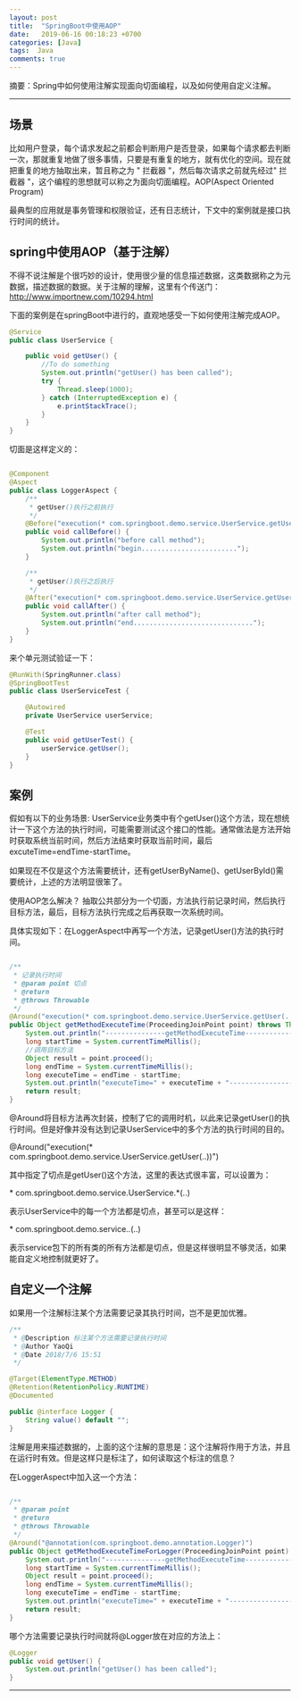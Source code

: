 ```yaml
---
layout: post
title:  "SpringBoot中使用AOP"
date:   2019-06-16 00:18:23 +0700
categories: [Java]
tags:  Java
comments: true
---
```


摘要：Spring中如何使用注解实现面向切面编程，以及如何使用自定义注解。

------

## 场景

比如用户登录，每个请求发起之前都会判断用户是否登录，如果每个请求都去判断一次，那就重复地做了很多事情，只要是有重复的地方，就有优化的空间。现在就把重复的地方抽取出来，暂且称之为 " 拦截器 "，然后每次请求之前就先经过" 拦截器 "，这个编程的思想就可以称之为面向切面编程。AOP(Aspect  Oriented Program)

最典型的应用就是事务管理和权限验证，还有日志统计，下文中的案例就是接口执行时间的统计。

## spring中使用AOP（基于注解）

不得不说注解是个很巧妙的设计，使用很少量的信息描述数据，这类数据称之为元数据，描述数据的数据。关于注解的理解，这里有个传送门：http://www.importnew.com/10294.html

下面的案例是在springBoot中进行的，直观地感受一下如何使用注解完成AOP。

``` java
@Service
public class UserService {

    public void getUser() {
		//To do something
        System.out.println("getUser() has been called");
        try {
            Thread.sleep(1000);
        } catch (InterruptedException e) {
            e.printStackTrace();
        }
    }
}
```

切面是这样定义的：

``` java

@Component
@Aspect
public class LoggerAspect {
    /**
     * getUser()执行之前执行
     */
    @Before("execution(* com.springboot.demo.service.UserService.getUser(..))")
    public void callBefore() {
        System.out.println("before call method");
        System.out.println("begin........................");
    }

    /**
     * getUser()执行之后执行
     */
    @After("execution(* com.springboot.demo.service.UserService.getUser(..))")
    public void callAfter() {
        System.out.println("after call method");
        System.out.println("end..............................");
    }
}

```


来个单元测试验证一下：

``` java
@RunWith(SpringRunner.class)
@SpringBootTest
public class UserServiceTest {

    @Autowired
    private UserService userService;

    @Test
    public void getUserTest() {
        userService.getUser();
    }
}
```

## 案例

假如有以下的业务场景: UserService业务类中有个getUser()这个方法，现在想统计一下这个方法的执行时间，可能需要测试这个接口的性能。通常做法是方法开始时获取系统当前时间，然后方法结束时获取当前时间，最后 excuteTime=endTime-startTime。

如果现在不仅是这个方法需要统计，还有getUserByName()、getUserById()需要统计，上述的方法明显很笨了。

使用AOP怎么解决？ 抽取公共部分为一个切面，方法执行前记录时间，然后执行目标方法，最后，目标方法执行完成之后再获取一次系统时间。

具体实现如下：在LoggerAspect中再写一个方法，记录getUser()方法的执行时间。

``` java

/**
 * 记录执行时间
 * @param point 切点
 * @return
 * @throws Throwable
 */
@Around("execution(* com.springboot.demo.service.UserService.getUser(..))")
public Object getMethodExecuteTime(ProceedingJoinPoint point) throws Throwable {
    System.out.println("---------------getMethodExecuteTime------------------");
    long startTime = System.currentTimeMillis();
	//调用目标方法
    Object result = point.proceed();
    long endTime = System.currentTimeMillis();
    long executeTime = endTime - startTime;
    System.out.println("executeTime=" + executeTime + "------------------");
    return result;
}
```

@Around将目标方法再次封装，控制了它的调用时机，以此来记录getUser()的执行时间。但是好像并没有达到记录UserService中的多个方法的执行时间的目的。

@Around("execution(* com.springboot.demo.service.UserService.getUser(..))")

其中指定了切点是getUser()这个方法，这里的表达式很丰富，可以设置为：

\*  com.springboot.demo.service.UserService.*(..)

表示UserService中的每一个方法都是切点，甚至可以是这样：

\*  com.springboot.demo.service.*.*(..)

表示service包下的所有类的所有方法都是切点，但是这样很明显不够灵活，如果能自定义地控制就更好了。

## 自定义一个注解

如果用一个注解标注某个方法需要记录其执行时间，岂不是更加优雅。

``` java
/**
 * @Description 标注某个方法需要记录执行时间
 * @Author YaoQi
 * @Date 2018/7/6 15:51
 */

@Target(ElementType.METHOD)
@Retention(RetentionPolicy.RUNTIME)
@Documented

public @interface Logger {
    String value() default "";
}

```
注解是用来描述数据的，上面的这个注解的意思是：这个注解将作用于方法，并且在运行时有效。但是这样只是标注了，如何读取这个标注的信息？

在LoggerAspect中加入这一个方法：

``` java

/**
 * @param point
 * @return
 * @throws Throwable
 */
@Around("@annotation(com.springboot.demo.annotation.Logger)")
public Object getMethodExecuteTimeForLogger(ProceedingJoinPoint point) throws Throwable {
    System.out.println("---------------getMethodExecuteTime------------------");
    long startTime = System.currentTimeMillis();
    Object result = point.proceed();
    long endTime = System.currentTimeMillis();
    long executeTime = endTime - startTime;
    System.out.println("executeTime=" + executeTime + "------------------");
    return result;
}

```

哪个方法需要记录执行时间就将@Logger放在对应的方法上：

``` java
@Logger
public void getUser() {
    System.out.println("getUser() has been called");
}
```

------

